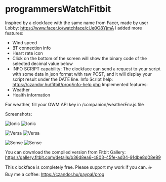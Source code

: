 # programmersWatchFitbit

Inspired by a clockface with the same name from Facer, made by user Lobby: https://www.facer.io/watchface/cUe0O8YjmA
I added more features:
- Wind speed
- BT connection info
- Heart rate icon
- Click on the bottom of the screen will show the binary code of the selected decimal value below
- INFO SCRIPT capability: The clockface can send a request to your script with some data in json format with raw POST, and it will display your script result under the DATE line. Info Script help: https://czandor.hu/fitbit/prog/info-help.php
Implemented features:
- Weather
- Health information


For weather, fill your OWM API key in /companion/weatherEnv.js file

Screenshots:

![Ionic](https://github.com/czandor/programmersWatchFitbit/blob/main/screenshots/ionic/Programmer's-Watch-screenshot%20(1).png?raw=true)
![Ionic](https://github.com/czandor/programmersWatchFitbit/blob/main/screenshots/ionic/Programmer's-Watch-screenshot%20(2).png?raw=true)

![Versa](https://github.com/czandor/programmersWatchFitbit/blob/main/screenshots/versa/Programmer's-Watch-screenshot%20(1).png?raw=true)
![Versa](https://github.com/czandor/programmersWatchFitbit/blob/main/screenshots/versa/Programmer's-Watch-screenshot%20(2).png?raw=true)

![Sense](https://github.com/czandor/programmersWatchFitbit/blob/main/screenshots/sense/Programmer's-Watch-screenshot%20(1).png?raw=true)
![Sense](https://github.com/czandor/programmersWatchFitbit/blob/main/screenshots/sense/Programmer's-Watch-screenshot%20(2).png?raw=true)

You can download the compiled version from Fitbit Gallery:
https://gallery.fitbit.com/details/b36d8ea6-c803-45fe-ad34-91dbe8d08e89

This clockface is completely free. Please support my work if you can.
☕ Buy me a coffee: https://czandor.hu/paypal/prog

